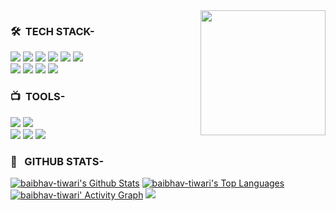 <div><img src="https://github.com/baibhav-tiwari/baibhav-tiwari/blob/main/boy.png" align=right width=200px></div>

### 🛠 &nbsp;TECH STACK-
![](https://img.shields.io/badge/C-00599C?style=for-the-badge&logo=c&logoColor=white)
![](https://img.shields.io/badge/C%2B%2B-00599C?style=for-the-badge&logo=c%2B%2B&logoColor=white)
![](https://img.shields.io/badge/Python-3776AB?style=for-the-badge&logo=python&logoColor=white)
![](https://img.shields.io/badge/Java-ED8B00?style=for-the-badge&logo=java&logoColor=white)
![](https://img.shields.io/badge/HTML5-E34F26?style=for-the-badge&logo=html5&logoColor=white)
![](https://img.shields.io/badge/CSS3-1572B6?style=for-the-badge&logo=css3&logoColor=white)<br>
![](https://img.shields.io/badge/JavaScript-323330?style=for-the-badge&logo=javascript&logoColor=F7DF1E)
![](https://img.shields.io/badge/Node.js-43853D?style=for-the-badge&logo=node.js&logoColor=white)
![](https://img.shields.io/badge/Tailwind_CSS-38B2AC?style=for-the-badge&logo=tailwind-css&logoColor=white)
![](https://img.shields.io/badge/React-20232A?style=for-the-badge&logo=react&logoColor=61DAFB)<br>
### 📺 &nbsp;TOOLS-
![](https://img.shields.io/badge/Visual_Studio_Code-0078D4?style=for-the-badge&logo=visual%20studio%20code&logoColor=white)
![](https://img.shields.io/badge/PyCharm-000000.svg?&style=for-the-badge&logo=PyCharm&logoColor=white)<br>
![](https://img.shields.io/badge/GitHub-100000?style=for-the-badge&logo=github&logoColor=white)
![](https://img.shields.io/badge/GIT-E44C30?style=for-the-badge&logo=git&logoColor=white)
![](https://img.shields.io/badge/Netlify-00C7B7?style=for-the-badge&logo=netlify&logoColor=white)
###  📍 &nbsp; GITHUB STATS-
  <a href="https://github.com/baibhav-tiwari/github-readme-stats"><img alt="baibhav-tiwari's Github Stats" src="https://github-readme-stats.vercel.app/api?username=baibhav-tiwari&show_icons=true&count_private=true&theme=react&hide_border=true&bg_color=0D1117" /></a>
  <a href="https://github.com/baibhav-tiwari/github-readme-stats"><img alt="baibhav-tiwari's Top Languages" src="https://github-readme-stats.vercel.app/api/top-langs/?username=baibhav-tiwari&langs_count=8&count_private=true&layout=compact&theme=react&hide_border=true&bg_color=0D1117" /></a>
  <br/>
<a href="https://github.com/baibhav-tiwari/github-readme-activity-graph"><img alt="baibhav-tiwari' Activity Graph" src="https://activity-graph.herokuapp.com/graph?username=baibhav-tiwari&bg_color=0D1117&color=5BCDEC&line=5BCDEC&point=FFFFFF&hide_border=true" /></a>
![](https://img.shields.io/github/followers/baibhav-tiwari.svg?style=social&label=Follow&maxAge=2592000)


